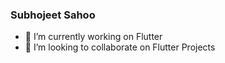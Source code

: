 ### Subhojeet Sahoo

- 🔭 I’m currently working on Flutter
- 👯 I’m looking to collaborate on Flutter Projects
